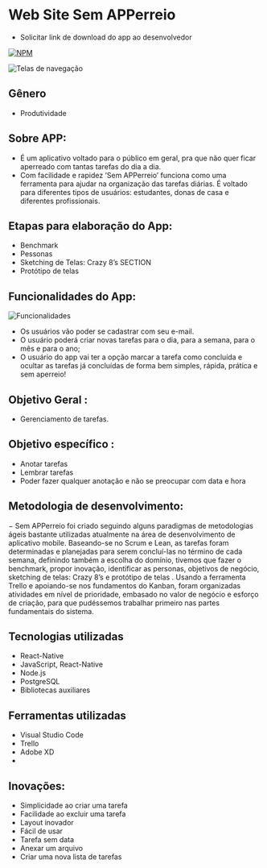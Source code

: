 # Web Site Sem APPerreio
- Solicitar link de download do app ao desenvolvedor

[![NPM](https://img.shields.io/npm/l/react)](https://github.com/dfarneym/SemAPPerreio/blob/master/LICENCE)

![Telas de navegação](https://user-images.githubusercontent.com/53848638/170392722-e8c2545f-92ab-4a49-a176-1321ec7e82cf.PNG)

## Gênero
- Produtividade

## Sobre APP:
- É um aplicativo voltado para o público em geral, pra que não quer ficar aperreado com tantas tarefas do dia a dia.
- Com facilidade e rapidez  ‘Sem APPerreio’ funciona como uma ferramenta para ajudar na organização das tarefas diárias. É voltado para diferentes tipos de usuários: estudantes,   donas de casa e diferentes profissionais.

## Etapas para elaboração do App:
- Benchmark
- Pessonas
- Sketching de Telas: Crazy 8’s SECTION
- Protótipo de telas

## Funcionalidades do App:
![Funcionalidades](https://user-images.githubusercontent.com/53848638/170392619-386c72d4-ca9a-4593-91d7-36fb4c2e7eec.PNG)

- Os usuários vão poder se cadastrar com seu e-mail. 
- O usuário poderá criar novas tarefas para o dia, para a semana, para o mês e para o ano; 
- O usuário do app vai ter a opção  marcar a tarefa como concluída e ocultar as tarefas já concluídas de forma bem simples, rápida,  prática  e sem aperreio!

## Objetivo Geral :
- Gerenciamento de tarefas.

## Objetivo específico :
- Anotar tarefas
- Lembrar tarefas 
- Poder fazer qualquer anotação e não se preocupar com data e hora

## Metodologia de desenvolvimento:

− Sem APPerreio foi criado seguindo alguns paradigmas de metodologias ágeis bastante utilizadas atualmente na área de desenvolvimento de aplicativo mobile. Baseando-se no Scrum e Lean, as tarefas foram determinadas e planejadas para serem concluí-las no término de cada semana, definindo também a escolha do domínio, tivemos que fazer o benchmark, propor inovação, identificar as personas, objetivos de negócio, sketching de telas: Crazy 8’s e protótipo de telas . Usando a ferramenta Trello e apoiando-se nos fundamentos do Kanban, foram organizadas atividades em nível de prioridade, embasado no valor de negócio e esforço de criação, para que pudéssemos trabalhar primeiro nas partes fundamentais do sistema.

## Tecnologias utilizadas
- React-Native
- JavaScript, React-Native
- Node.js
- PostgreSQL
- Bibliotecas auxiliares

## Ferramentas utilizadas
- Visual Studio Code
- Trello
- Adobe XD
-
## Inovações:
- Simplicidade ao criar uma tarefa
- Facilidade ao excluir uma tarefa
- Layout inovador 
- Fácil de usar
- Tarefa sem data
- Anexar um arquivo
- Criar uma nova lista de tarefas
